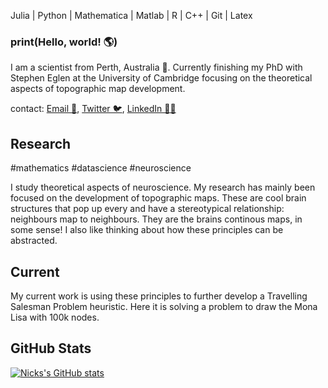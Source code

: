 Julia | Python | Mathematica | Matlab | R | C++ | Git | Latex 


### print(Hello, world! 🌎)

<!--
**Nick-Gale/Nick-Gale** is a ✨ _special_ ✨ repository because its `README.md` (this file) appears on your GitHub profile.
- 🔭 I’m currently working on ...
- 🌱 I’m currently learning ...
- 👯 I’m looking to collaborate on ...
- 🤔 I’m looking for help with ...
- 💬 Ask me about ...
- 📫 How to reach me: ...
- 😄 Pronouns: ...
- ⚡ Fun fact: ...
-->

I am a scientist from Perth, Australia 🦘. Currently finishing my PhD with Stephen Eglen at the University of Cambridge focusing on the theoretical aspects of topographic map development.

contact: [Email 📮](mailto:nmg41@cam.ac.uk), [Twitter 🐦](https://twitter.com/N1ckGale), [LinkedIn 🧑‍💼](https://www.linkedin.com/in/nick-gale-1a9614182/)

## Research
 \#mathematics \#datascience \#neuroscience 

I study theoretical aspects of neuroscience. My research has mainly been focused on the development of topographic maps. These are cool brain structures that pop up every and have a stereotypical relationship: neighbours map to neighbours. They are the brains continous maps, in some sense! I also like thinking about how these principles can be abstracted. 

## Current
My current work is using these principles to further develop a Travelling Salesman Problem heuristic. Here it is solving a problem to draw the Mona Lisa with 100k nodes. 


## GitHub Stats
[![Nicks's GitHub stats](https://github-readme-stats.vercel.app/api?username=nick-gale)](https://github.com/nick-gale/github-readme-stats)








